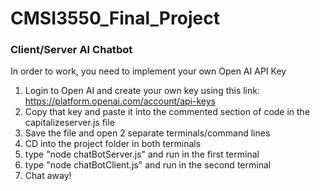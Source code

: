 # CMSI3550_Final_Project

### Client/Server AI Chatbot

In order to work, you need to implement your own Open AI API Key

1. Login to Open AI and create your own key using this link: https://platform.openai.com/account/api-keys
2. Copy that key and paste it into the commented section of code in the capitalizeserver.js file
3. Save the file and open 2 separate terminals/command lines
4. CD into the project folder in both terminals
5. type "node chatBotServer.js" and run in the first terminal
6. type "node chatBotClient.js" and run in the second terminal
7. Chat away!
